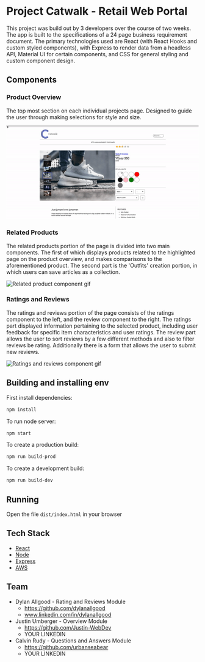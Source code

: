 # Project Catwalk - Retail Web Portal

This project was build out by 3 developers over the course of two weeks. The app
is built to the specifications of a 24 page business requirement document. The
primary technologies used are React (with React Hooks and custom styled
components), with Express to render data from a headless API, Material UI for
certain components, and CSS for general styling and custom component design.

## Components

### Product Overview

The top most section on each individual projects page. Designed to guide the
user through making selections for style and size.

![Product overview component](readme_assets/overview.gif)

### Related Products

The related products portion of the page is divided into two main components.
The first of which displays products related to the highlighted page on the
product overview, and makes comparisons to the aforementioned product. The
second part is the 'Outfits' creation portion, in which users can save articles
as a collection.

![Related product component gif](readme_assets/related_products.gif)

### Ratings and Reviews

The ratings and reviews portion of the page consists of the ratings component to
the left, and the review component to the right. The ratings part displayed
information pertaining to the selected product, including user feedback for
specific item characteristics and user ratings. The review part allows the user
to sort reviews by a few different methods and also to filter reviews be rating.
Additionally there is a form that allows the user to submit new reviews.

![Ratings and reviews component gif](readme_assets/ratings_reviews.gif)

## Building and installing env

First install dependencies:

```sh
npm install
```

To run node server:

```sh
npm start
```

To create a production build:

```sh
npm run build-prod
```

To create a development build:

```sh
npm run build-dev
```

## Running

Open the file `dist/index.html` in your browser

## Tech Stack

- [React](https://reactjs.org/)
- [Node](https://nodejs.org/en/)
- [Express](https://expressjs.com/)
- [AWS](https://aws.amazon.com/)

## Team

- Dylan Allgood - Rating and Reviews Module
  - https://github.com/dylanallgood
  - www.linkedin.com/in/dylanallgood
- Justin Umberger - Overview Module
  - https://github.com/Justin-WebDev
  - YOUR LINKEDIN
- Calvin Rudy - Questions and Answers Module
  - https://github.com/urbanseabear
  - YOUR LINKEDIN
